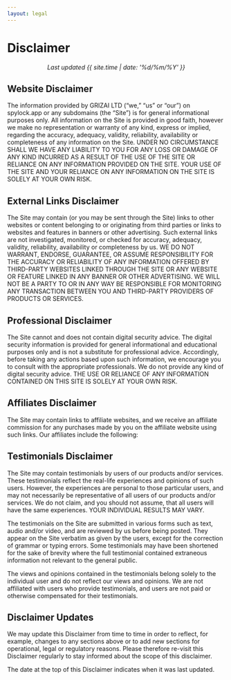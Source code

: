 ```yaml
---
layout: legal
---
```



# Disclaimer

<p style="text-align: center; font-style: italic;">Last updated {{ site.time | date: '%d/%m/%Y' }}</p>

## Website Disclaimer
 
The information provided by GRIZAI LTD (“we,” “us” or “our”) on spylock.app or any subdomains (the “Site”) is for general informational purposes only. All information on the Site is provided in good faith, however we make no representation or warranty of any kind, express or implied, regarding the accuracy, adequacy, validity, reliability, availability or completeness of any information on the Site. UNDER NO CIRCUMSTANCE SHALL WE HAVE ANY LIABILITY TO YOU FOR ANY LOSS OR DAMAGE OF ANY KIND INCURRED AS A RESULT OF THE USE OF THE SITE OR RELIANCE ON ANY INFORMATION PROVIDED ON THE SITE. YOUR USE OF THE SITE AND YOUR RELIANCE ON ANY INFORMATION ON THE SITE IS SOLELY AT YOUR OWN RISK.

## External Links Disclaimer
 
The Site may contain (or you may be sent through the Site) links to other websites or content belonging to or originating from third parties or links to websites and features in banners or other advertising. Such external links are not investigated, monitored, or checked for accuracy, adequacy, validity, reliability, availability or completeness by us. WE DO NOT WARRANT, ENDORSE, GUARANTEE, OR ASSUME RESPONSIBILITY FOR THE ACCURACY OR RELIABILITY OF ANY INFORMATION OFFERED BY THIRD-PARTY WEBSITES LINKED THROUGH THE SITE OR ANY WEBSITE OR FEATURE LINKED IN ANY BANNER OR OTHER ADVERTISING. WE WILL NOT BE A PARTY TO OR IN ANY WAY BE RESPONSIBLE FOR MONITORING ANY TRANSACTION BETWEEN YOU AND THIRD-PARTY PROVIDERS OF PRODUCTS OR SERVICES.
 
## Professional Disclaimer
 
The Site cannot and does not contain digital security advice. The digital security information is provided for general informational and educational purposes only and is not a substitute for professional advice. Accordingly, before taking any actions based upon such information, we encourage you to consult with the appropriate professionals. We do not provide any kind of digital security advice. THE USE OR RELIANCE OF ANY INFORMATION CONTAINED ON THIS SITE IS SOLELY AT YOUR OWN RISK.

## Affiliates Disclaimer
 
The Site may contain links to affiliate websites, and we receive an affiliate commission for any purchases made by you on the affiliate website using such links. Our affiliates include the following: 


## Testimonials Disclaimer
 
The Site may contain testimonials by users of our products and/or services. These testimonials reflect the real-life experiences and opinions of such users. However, the experiences are personal to those particular users, and may not necessarily be representative of all users of our products and/or services. We do not claim, and you should not assume, that all users will have the same experiences. YOUR INDIVIDUAL RESULTS MAY VARY. 

The testimonials on the Site are submitted in various forms such as text, audio and/or video, and are reviewed by us before being posted. They appear on the Site verbatim as given by the users, except for the correction of grammar or typing errors. Some testimonials may have been shortened for the sake of brevity where the full testimonial contained extraneous information not relevant to the general public.

The views and opinions contained in the testimonials belong solely to the individual user and do not reflect our views and opinions. We are not affiliated with users who provide testimonials, and users are not paid or otherwise compensated for their testimonials.

## Disclaimer Updates

We may update this Disclaimer from time to time in order to reflect, for example, changes to any sections above or to add new sections for operational, legal or regulatory reasons. Please therefore re-visit this Disclaimer regularly to stay informed about the scope of this disclaimer.

The date at the top of this Disclaimer indicates when it was last updated.